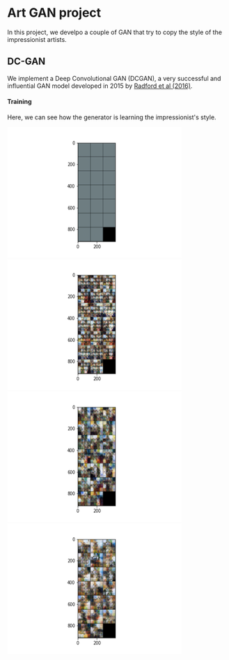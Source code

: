 # Art GAN project

In this project, we  develpo a couple of GAN that try to copy the style of the impressionist artists.

## DC-GAN

We implement a Deep Convolutional GAN (DCGAN), a very successful and influential GAN model developed in 2015 by [Radford et al (2016)](https://arxiv.org/pdf/1511.06434v1.pdf).


#### Training

Here, we can see how the generator is learning the impressionist's style.

<p align="left">
  <img src="https://github.com/ignaciogatti/art_gan_project/blob/main/DCGAN_training_images/fakes_img_step_0.png" width="400" height="300">
  <img src="https://github.com/ignaciogatti/art_gan_project/blob/main/DCGAN_training_images/fakes_img_step_4000.png" width="400" height="300">
  <img src="https://github.com/ignaciogatti/art_gan_project/blob/main/DCGAN_training_images/fakes_img_step_8000.png" width="400" height="300">
  <img src="https://github.com/ignaciogatti/art_gan_project/blob/main/DCGAN_training_images/fakes_img_step_16000.png" width="400" height="300">
</p>

